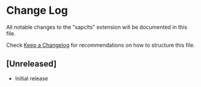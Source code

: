# Change Log

All notable changes to the "sapclts" extension will be documented in this file.

Check [Keep a Changelog](http://keepachangelog.com/) for recommendations on how to structure this file.

## [Unreleased]

- Initial release